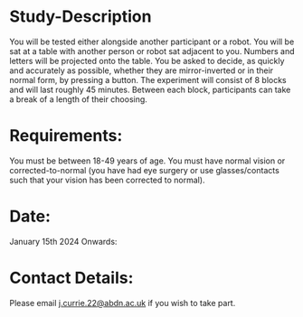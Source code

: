 # Study-Description
You will be tested either alongside another participant or a robot. You will be sat at a table with another person or robot sat adjacent to you. Numbers and letters will be projected onto the table. You be asked to decide, as quickly and accurately as possible, whether they are mirror-inverted or in their normal form, by pressing a button. The experiment will consist of 8 blocks and will last roughly 45 minutes. Between each block, participants can take a break of a length of their choosing.
# Requirements:
You must be between 18-49 years of age.
You must have normal vision or corrected-to-normal (you have had eye surgery or use glasses/contacts such that your vision has been corrected to normal).
# Date:
January 15th 2024 Onwards:
# Contact Details:
Please email j.currie.22@abdn.ac.uk if you wish to take part. 
